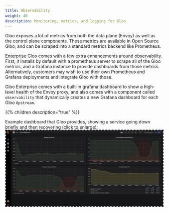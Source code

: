 ```yaml
---
title: Observability
weight: 40
description: Monitoring, metrics, and logging for Gloo
---
```


Gloo exposes a lot of metrics from both the data plane (Envoy) as well as the control plane components. 
These metrics are available in Open Source Gloo, and can be scraped into a standard metrics backend like Prometheus. 

Enterprise Gloo comes with a few extra enhancements around observability. First, it installs by default with a prometheus 
server to scrape all of the Gloo metrics, and a Grafana instance to provide dashboards from those metrics. Alternatively, 
customers may wish to use their own Prometheus and Grafana deployments and integrate Gloo with those. 


Gloo Enterprise comes with a built-in grafana dashboard to show a high-level health of the Envoy proxy, 
and also comes with a component called `observability` that dynamically creates a new Grafana dashboard for each Gloo `Upstream`. 


{{% children description="true" %}}

Example dashboard that Gloo provides, showing a service going down briefly and then recovering (click to enlarge):
<img alt="Example Dashboards" src="./dashboard-example.png" style="border: dashed 2px;" />
